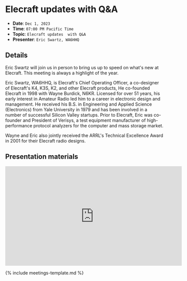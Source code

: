 # Elecraft updates  with Q&A

* **Date**: `Dec 1, 2023`
* **Time**: `07:00 PM Pacific Time`
* **Topic**: `Elecraft updates  with Q&A`
* **Presenter**: `Eric Swartz, WA6HHQ`

## Details

Eric Swartz will join us in person to bring us up to speed on what's new at Elecraft.   This meeting is always a highlight of the year.    

Eric Swartz, WA6HHQ, is Elecraft's Chief Operating Officer, a co-designer of Elecraft's K4, K3S, K2, and other Elecraft products, He co-founded Elecraft in 1998 with Wayne Burdick, N6KR. Licensed for over 51 years, his early interest in Amateur Radio led him to a career in electronic design and management. He received his B.S. in Engineering and Applied Science (Electronics) from Yale University in 1979 and has been involved in a number of successful Silicon Valley startups. Prior to Elecraft, Eric was co-founder and President of Verisys, a test equipment manufacturer of high-performance protocol analyzers for the computer and mass storage market.

Wayne and Eric also jointly received the ARRL's Technical Excellence Award in 2001 for their Elecraft radio designs.

## Presentation materials

<iframe width="560" height="315" src="https://www.youtube.com/embed/41x2ph0o1j0?si=RLIOezWszsPD_ja0" title="YouTube video player" frameborder="0" allow="accelerometer; autoplay; clipboard-write; encrypted-media; gyroscope; picture-in-picture; web-share" referrerpolicy="strict-origin-when-cross-origin" allowfullscreen></iframe>

{% include meetings-template.md %}

